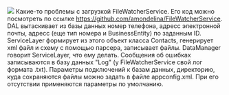 ![](demo.gif)
Какие-то проблемы с загрузкой FileWatcherService. Его код можно посмотреть по ссылке https://github.com/amondelina/FileWatcherService.
DAL вытаскивает из базы данных номер телефона, адресс электронной почты, адресс (еще тип номера и BusinessEntity) по заданным ID.
ServiceLayer формирует из этого объект класса Contacts, генерирует xml файл и схему с помощью парсера, записывает файлы.
DataManager говорит ServiceLayer, что ему делать.
Сообщения об ошибках записываются в базу данных "Log" (у FileWatcherService свой лог формата .txt).
Параметры подключений к базам данных, директорию, куда сохраняются файлы можно задать в файле appconfig.xml. При его отсутствии применяются параметры по умолчанию.
